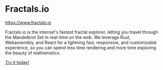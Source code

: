 # Fractals.io

https://www.fractals.io

Fractals.io is the internet's fastest fractal explorer, letting you travel through the Mandelbrot Set in real-time on the web.
We leverage Rust, Webassembly, and React for a lightning fast, responsive, and customizable experience, so you can spend less time rendering and more time exploring the beauty of mathematics.

[Try it today!](https://www.fractals.io)
